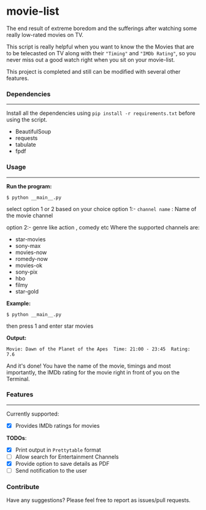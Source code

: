 # movie-list

The end result of extreme boredom and the sufferings after watching some really low-rated movies on TV.

This script is really helpful when you want to know the the Movies that are to be telecasted on TV
along with their `"Timing"` and `"IMDb Rating"`, so you never miss out a good watch right when you sit
on your movie-list.

This project is completed and still can be modified with several other features.


### Dependencies
-----------------

Install all the dependencies using `pip install -r requirements.txt` before using the script.

   * BeautifulSoup
   * requests
   * tabulate
   * fpdf

### Usage
-----------------

**Run the program:**

    $ python __main__.py 
 select option 1 or 2 based on your choice 
option 1:-
    `channel name` : Name of the movie channel

option 2:-
	genre like action , comedy etc
Where the supported channels are:

- star-movies
- sony-max
- movies-now
- romedy-now
- movies-ok
- sony-pix
- hbo
- filmy
- star-gold

**Example:**

    $ python __main__.py 
 then press 1 and enter
star movies


**Output:**

    Movie: Dawn of the Planet of the Apes  Time: 21:00 - 23:45  Rating: 7.6


And it's done! You have the name of the movie, timings and most importantly, the IMDb rating for the movie
right in front of you on the Terminal.

### Features
-----------------

Currently supported:

- [x] Provides IMDb ratings for movies

**TODOs**:

- [x] Print output in `Prettytable` format
- [ ] Allow search for Entertainment Channels
- [x] Provide option to save details as PDF
- [ ] Send notification to the user

### Contribute

Have any suggestions? Please feel free to report as issues/pull requests.

